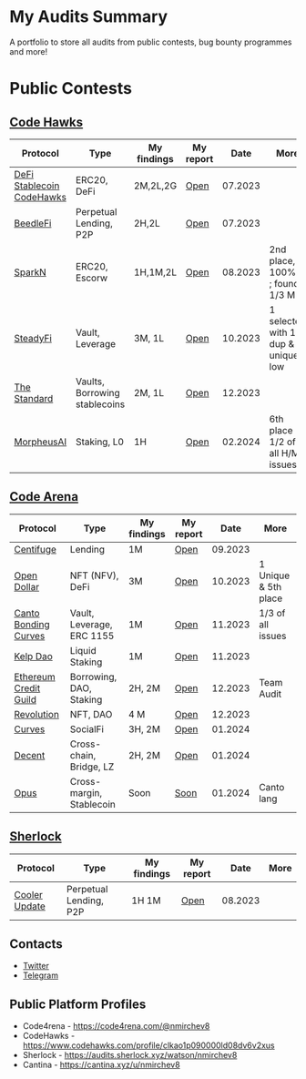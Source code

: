 # My Audits Summary
A portfolio to store all audits from public contests, bug bounty programmes and more!  

# Public Contests

## [Code Hawks](https://www.codehawks.com/profile/clkao1p090000ld08dv6v2xus)
| Protocol | Type | My findings | My report | Date | More |
|----------|------|-------------|-----------|------|------|
| [DeFi Stablecoin CodeHawks](https://www.codehawks.com/contests/cljx3b9390009liqwuedkn0m0)| ERC20, DeFi | 2M,2L,2G | [Open](./contests/codehawks/stablecoin.md)| 07.2023| |
| [BeedleFi](https://www.codehawks.com/contests/clkbo1fa20009jr08nyyf9wbx) | Perpetual Lending, P2P | 2H,2L | [Open](./contests/codehawks/beedlefi.md)| 07.2023| |
| [SparkN](https://www.codehawks.com/contests/cllcnja1h0001lc08z7w0orxx) | ERC20, Escorw | 1H,1M,2L | [Open](./contests/codehawks/sparkn.md)| 08.2023| 2nd place, 100% H ; found/ 1/3 M|
| [SteadyFi](https://www.codehawks.com/contests/clo38mm260001la08daw5cbuf) | Vault, Leverage | 3M, 1L | [Open](./contests/codehawks/steadefi.md)| 10.2023| 1 selected with 1 dup & unique low |
| [The Standard](https://www.codehawks.com/contests/clql6lvyu0001mnje1xpqcuvl) | Vaults, Borrowing stablecoins| 2M, 1L | [Open](./contests/codehawks/theStandard.md)| 12.2023|  |
| [MorpheusAI](https://www.codehawks.com/contests/clrzgrole0007xtsq0gfdw8if) | Staking, L0| 1H | [Open](./contests/codehawks/morpheusAi.md)| 02.2024| 6th place 1/2 of all  H/M issues |

## [Code Arena](https://code4rena.com/@nmirchev8)
| Protocol | Type | My findings | My report | Date | More |
|----------|------|-------------|-----------|------|------|
| [Centifuge](https://code4rena.com/contests/2023-09-centrifuge) | Lending | 1M | [Open](./contests/codearena/centifuge.md) | 09.2023 |  |
| [Open Dollar](https://code4rena.com/contests/2023-10-open-dollar) | NFT (NFV), DeFi | 3M |[Open](./contests/codearena/opendollar.md)  | 10.2023 | 1 Unique & 5th place |
| [Canto Bonding Curves](https://code4rena.com/contests/2023-11-canto-application-specific-dollars-and-bonding-curves-for-1155s#top) |Vault, Leverage, ERC 1155 | 1M |[Open](./contests/codearena/canto1155s.md)  | 11.2023 | 1/3 of all issues |
[Kelp Dao](https://code4rena.com/audits/2023-11-kelp-dao-rseth#top) |Liquid Staking| 1M |[Open](./contests/codearena/KelpDao.md)  | 11.2023 |  |
[Ethereum Credit Guild](https://code4rena.com/audits/2023-12-ethereum-credit-guild#top) |Borrowing, DAO, Staking| 2H, 2M |[Open](./contests/codearena/creditGuild.md)  | 12.2023 | Team Audit |
[Revolution](https://code4rena.com/audits/2023-12-revolution-protocol#top) |NFT, DAO | 4 M |[Open](./contests/codearena/revolution.md)  | 12.2023 |  |
[Curves](https://code4rena.com/audits/2024-01-curves#top) | SocialFi | 3H, 2M |[Open](./contests/codearena/curves.md)  | 01.2024 |  |
[Decent](https://code4rena.com/audits/2024-01-decent#top) |Cross-chain, Bridge, LZ | 2H, 2M |[Open](./contests/codearena/decent.md)  | 01.2024 |  |
[Opus](https://code4rena.com/audits/2024-01-opus#top) |Cross-margin, Stablecoin | Soon |[Soon](./contests/codearena/opus.md)  | 01.2024 | Canto lang|



## [Sherlock](https://audits.sherlock.xyz/contests)
| Protocol | Type | My findings | My report | Date | More |
|----------|------|-------------|-----------|------|------|
|[Cooler Update](https://audits.sherlock.xyz/contests/107) | Perpetual Lending, P2P | 1H 1M | [Open](./contests/sherlock/cooler.md) | 08.2023 |  |


## Contacts
- [Twitter](https://twitter.com/nmirchev8)
- [Telegram](https://t.me/nmirchev8)

## Public Platform Profiles
- Code4rena - https://code4rena.com/@nmirchev8
- CodeHawks - https://www.codehawks.com/profile/clkao1p090000ld08dv6v2xus
- Sherlock - https://audits.sherlock.xyz/watson/nmirchev8
- Cantina - https://cantina.xyz/u/nmirchev8

